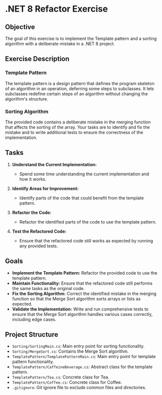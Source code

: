 # .NET 8 Refactor Exercise

## Objective

The goal of this exercise is to implement the Template pattern and a sorting algorithm with a deliberate mistake in a .NET 8 project.

## Exercise Description

### Template Pattern

The template pattern is a design pattern that defines the program skeleton of an algorithm in an operation, deferring some steps to subclasses. It lets subclasses redefine certain steps of an algorithm without changing the algorithm's structure.

### Sorting Algorithm

The provided code contains a deliberate mistake in the merging function that affects the sorting of the array. Your tasks are to identify and fix the mistake and to write additional tests to ensure the correctness of the implementation.

## Tasks

1. **Understand the Current Implementation:**
    - Spend some time understanding the current implementation and how it works.

2. **Identify Areas for Improvement:**
    - Identify parts of the code that could benefit from the template pattern.

3. **Refactor the Code:**
    - Refactor the identified parts of the code to use the template pattern.

4. **Test the Refactored Code:**
    - Ensure that the refactored code still works as expected by running any provided tests.

## Goals

- **Implement the Template Pattern:** Refactor the provided code to use the template pattern.
- **Maintain Functionality:** Ensure that the refactored code still performs the same tasks as the original code.
- **Fix the Sorting Algorithm:** Correct the identified mistake in the merging function so that the Merge Sort algorithm sorts arrays or lists as expected.
- **Validate the Implementation:** Write and run comprehensive tests to ensure that the Merge Sort algorithm handles various cases correctly, including edge cases.

## Project Structure

- `Sorting/SortingMain.cs`: Main entry point for sorting functionality.
- `Sorting/MergeSort.cs`: Contains the Merge Sort algorithm.
- `TemplatePattern/TemplatePatternMain.cs`: Main entry point for template pattern functionality.
- `TemplatePattern/CaffeineBeverage.cs`: Abstract class for the template pattern.
- `TemplatePattern/Tea.cs`: Concrete class for Tea.
- `TemplatePattern/Coffee.cs`: Concrete class for Coffee.
- `.gitignore`: Git ignore file to exclude common files and directories.
